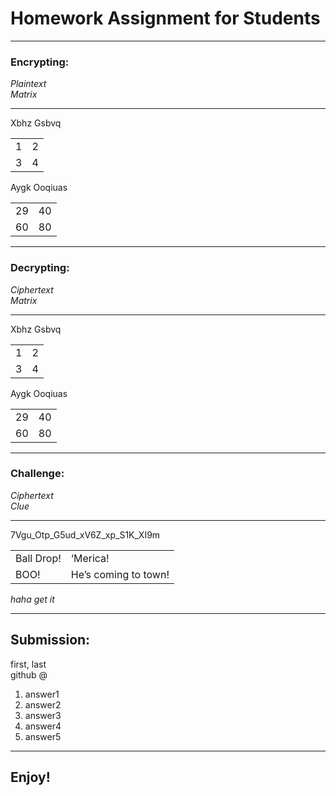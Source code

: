 # Homework Assignment for Students

---
### Encrypting:
<i>Plaintext<br>
Matrix</i>

---
Xbhz Gsbvq
<table>
  <tr>
    <td>1</td>
    <td>2</td>
  </tr>
  <tr>
    <td>3</td>
    <td>4</td>
  </tr>
</table>

Aygk Ooqiuas
<table>
  <tr>
    <td>29</td>
    <td>40</td>
  </tr>
  <tr>
    <td>60</td>
    <td>80</td>
  </tr>
</table>

---
### Decrypting:
<i>Ciphertext<br>
Matrix</i>

---
Xbhz Gsbvq
<table>
  <tr>
    <td>1</td>
    <td>2</td>
  </tr>
  <tr>
    <td>3</td>
    <td>4</td>
  </tr>
</table>

Aygk Ooqiuas
<table>
  <tr>
    <td>29</td>
    <td>40</td>
  </tr>
  <tr>
    <td>60</td>
    <td>80</td>
  </tr>
</table>

---
### Challenge:
<i>Ciphertext<br>
Clue</i>

---
7Vgu_Otp_G5ud_xV6Z_xp_S1K_XI9m
<table>
  <tr>
    <td>Ball Drop!</td>
    <td>‘Merica!</td>
  </tr>
  <tr>
    <td>BOO!</td>
    <td>He’s coming to town!</td>
  </tr>
</table>
<i>haha get it</i>

---
## Submission:
first, last<br>
github @<br>

1) answer1
2) answer2
3) answer3
4) answer4
5) answer5

---
## Enjoy!
